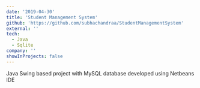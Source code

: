 ```yaml
---
date: '2019-04-30'
title: 'Student Management System'
github: 'https://github.com/subhachandraa/StudentManagementSystem'
external: ''
tech:
  - Java
  - Sqlite
company: ''
showInProjects: false
---
```


Java Swing based project with MySQL database developed using Netbeans IDE
